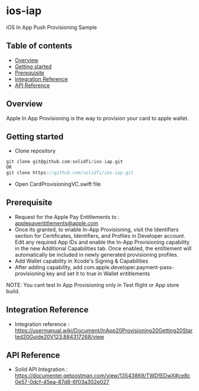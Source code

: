 # ios-iap
iOS In App Push Provisioning Sample

## Table of contents
- [Overview](#overview)
- [Getting started](#getting-started)
- [Prerequisite](#prerequisite)
- [Integration Reference](#integration-reference)
- [API Reference](#api-reference)

## Overview
Apple In App Provisioning is the way to provision your card to apple wallet.

## Getting started
- Clone repository
```groovy
git clone git@github.com:solidfi/ios-iap.git
OR
git clone https://github.com/solidfi/ios-iap.git
```
- Open CardProvisioningVC.swift file

## Prerequisite
- Request for the Apple Pay Entitlements to : applepayentitlements@apple.com
- Once its granted, to enable In-App Provisioning, visit the Identifiers section for Certificates, Identifiers, and Profiles in Developer account. Edit any required App IDs and enable the In-App Provisioning capability in the new Additional Capabilities tab. Once enabled, the entitlement will automatically be included in newly generated provisioning profiles.
- Add Wallet capability in Xcode's Signing & Capabilities  
- After adding capability, add com.apple.developer.payment-pass-provisioning key and set it to true in Wallet entitlements

NOTE: You cant test In App Provisioning only in Test flight or App store build. 

## Integration Reference
- Integration reference : https://usermanual.wiki/Document/InApp20Provisioning20Getting20Started20Guide20V123.884317268/view

## API Reference
- Solid API Integration : https://documenter.getpostman.com/view/13543869/TWDfEDwX#ce8c0e57-0dcf-45ea-87d8-6f03a302e027
